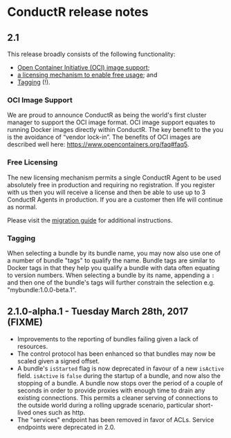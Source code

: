# ConductR release notes

## 2.1

This release broadly consists of the following functionality:

* [Open Container Initiative (OCI) image support](#OCI_Image_Support);
* [a licensing mechanism to enable free usage](#Free_Licensing); and
* [Tagging](#Tagging) (!).

### OCI Image Support

We are proud to announce ConductR as being the world's first cluster manager to support the OCI image format. OCI image support equates to running Docker images directly within ConductR. The key benefit to the you is the avoidance of “vendor lock-in”. The benefits of OCI images are described well here: https://www.opencontainers.org/faq#faq5.

### Free Licensing

The new licensing mechanism permits a single ConductR Agent to be used absolutely free in production and requiring no registration. If you register with us then you will receive a license and then be able to use up to 3 ConductR Agents in production. If you are a customer then life will continue as normal.

Please visit the [migration guide](MigrationGuide#Production_Suite_Licensing) for additional instructions.

### Tagging

When selecting a bundle by its bundle name, you may now also use one of a number of bundle "tags" to qualify the name. Bundle tags are similar to Docker tags in that they help you qualify a bundle with data often equating to version numbers. When selecting a bundle by its name, appending a `:` and then one of the bundle's tags will further constrain the selection e.g. "mybundle:1.0.0-beta.1".

## 2.1.0-alpha.1 - Tuesday March 28th, 2017 (FIXME)

* Improvements to the reporting of bundles failing given a lack of resources.
* The control protocol has been enhanced so that bundles may now be scaled given a signed offset.
* A bundle's `isStarted` flag is now deprecated in favour of a new `isActive` field. `isActive` is `false` during the startup of a bundle, and now also the stopping of a bundle. A bundle now stops over the period of a couple of seconds in order to provide proxies with enough time to drain any existing connections. This permits a cleaner serving of connections to the outside world during a rolling upgrade scenario, particular short-lived ones such as http.
* The "services" endpoint has been removed in favor of ACLs. Service endpoints were deprecated in 2.0.